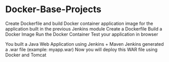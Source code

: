 # Docker-Base-Projects
Create Dockerfile and build Docker container application image for the application built in the previous Jenkins module
Create a Dockerfile
Build a Docker Image
Run the Docker Container
Test your application in browser

You built a Java Web Application using Jenkins + Maven
Jenkins generated a .war file (example: myapp.war)
Now you will deploy this WAR file using Docker and Tomcat


